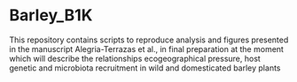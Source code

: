 # Barley_B1K

This repository contains scripts to reproduce analysis and figures presented in the manuscript Alegria-Terrazas et al., in final preparation at the moment which will describe the relationships ecogeographical pressure, host genetic and microbiota recruitment in wild and domesticated barley plants
